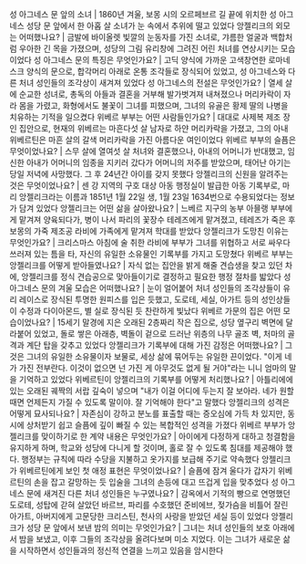 성 아그네스 문 앞의 소녀	| 1860년 겨울, 보몽 시의 오르페브르 길 끝에 위치한 성 아그네스 성당 문 앞에서 한 아홉 살 소녀가 눈 속에서 추위에 떨고 있었다
앙젤리크의 외모는 어떠했나요?	| 금발에 바이올렛 빛깔의 눈동자를 가진 소녀로, 갸름한 얼굴과 백합처럼 우아한 긴 목을 가졌으며, 성당의 그림 유리창에 그려진 어린 처녀를 연상시키는 모습이었다
성 아그네스 문의 특징은 무엇인가요?	| 고딕 양식에 가까운 고색창연한 로마네스크 양식의 문으로, 합각머리 아래로 온통 조각들로 장식되어 있었고, 성 아그네스와 다른 처녀 성인들의 조각상이 새겨져 있었다
성 아그네스의 전설은 무엇인가요?	| 열세 살에 순교한 성녀로, 총독의 아들과 결혼을 거부해 발가벗겨져 내쳐졌으나 머리카락이 자라 몸을 가렸고, 화형에서도 불꽃이 그녀를 피했으며, 그녀의 유골은 황제 딸의 나병을 치유하는 기적을 일으켰다
위베르 부부는 어떤 사람들인가요?	| 대대로 사제복 제조 장인 집안으로, 현재의 위베르는 마흔다섯 살 남자로 하얀 머리카락을 가졌고, 그의 아내 위베르틴은 마흔 살의 갈색 머리카락을 가진 아름다운 여인이었다
위베르 부부의 슬픔은 무엇이었나요?	| 스무 살에 열여섯 살 처녀와 결혼했으나, 아내의 어머니가 반대했고, 임신한 아내가 어머니의 임종을 지키러 갔다가 어머니의 저주를 받았으며, 태어난 아기는 당일 저녁에 사망했다. 그 후 24년간 아이를 갖지 못했다
앙젤리크의 신원을 알려주는 것은 무엇이었나요?	| 센 강 지역의 구호 대상 아동 행정실이 발급한 아동 기록부로, 마리 앙젤리크라는 이름과 1851년 1월 22일 생, 1월 23일 1634번으로 수용되었다는 정보가 담겨 있었다
앙젤리크는 어떤 삶을 살아왔나요?	| 느베르 지구의 농부 아믈랭 부부에게 맡겨져 양육되다가, 병이 나서 파리의 꽃장수 테레즈에게 맡겨졌고, 테레즈가 죽은 후 보몽의 가죽 제조공 라비에 가족에게 맡겨져 학대를 받았다
앙젤리크가 도망친 이유는 무엇인가요?	| 크리스마스 아침에 술 취한 라비에 부부가 그녀를 위협하고 서로 싸우다 쓰러져 있는 틈을 타, 자신의 유일한 소유물인 기록부를 가지고 도망쳤다
위베르 부부는 앙젤리크를 어떻게 받아들였나요?	| 자식 없는 집안을 밝게 해줄 견습생을 찾고 있던 차에, 앙젤리크를 정식 견습공으로 맞아들이기로 결정하고 필요한 행정 절차를 밟았다
성 아그네스 문의 겨울 모습은 어떠했나요?	| 눈이 얼어붙어 처녀 성인들의 조각상들이 유리 레이스로 장식된 투명한 원피스를 입은 듯했고, 도로테, 세실, 아가트 등의 성인상들이 수정과 다이아몬드, 별 실로 장식된 듯 찬란하게 빛났다
위베르 가문의 집은 어떤 모습이었나요?	| 15세기 말경에 지은 오래된 2층짜리 작은 집으로, 성당 옆구리 벽면에 달라붙어 있었고, 돌로 쌓은 아래층, 벽돌이 겉으로 드러난 위층의 나무 골조 벽, 처마의 골격과 계단 탑을 갖추고 있었다
앙젤리크가 기록부에 대해 가진 감정은 어떠했나요?	| 그것은 그녀의 유일한 소유물이자 보물로, 세상 삶에 묶어두는 유일한 끈이었다. "이게 네가 가진 전부란다. 이것이 없으면 넌 가진 게 아무것도 없게 될 거야"라는 니니 엄마의 말을 기억하고 있었다
위베르틴이 앙젤리크의 기록부를 어떻게 처리했나요?	| 아틀리에에 있는 오래된 궤짝의 서랍 깊숙이 넣으며 "내가 이걸 어디에 두는지 잘 보아라. 네가 원할 때면 언제든지 가질 수 있도록 말이야. 잘 기억해야 한다"고 말했다
앙젤리크의 성격은 어떻게 묘사되나요?	| 자존심이 강하고 분노를 표출할 때는 증오심에 가득 차 있지만, 동시에 상처받기 쉽고 슬픔에 깊이 빠질 수 있는 복합적인 성격을 가졌다
위베르 부부가 앙젤리크를 맞이하기로 한 계약 내용은 무엇인가요?	| 아이에게 다정하게 대하고 청결함을 유지하게 하며, 학교와 성당에 다니게 할 것이며, 홀로 잘 수 있도록 침대를 제공해야 했다. 행정부는 규칙에 따라 수당을 지불하고 옷가지를 보급해 주기로 약속했다
앙젤리크가 위베르틴에게 보인 첫 애정 표현은 무엇이었나요?	| 슬픔에 잠겨 울다가 갑자기 위베르틴의 손을 잡고 갈망하는 듯 입술을 그녀의 손등에 대고 뜨겁게 입을 맞추었다
성 아그네스 문에 새겨진 다른 처녀 성인들은 누구였나요?	| 감옥에서 기적의 빵으로 연명했던 도로테, 성탑에 갇혀 살았던 바르브, 파리를 수호했던 준비에브, 젖가슴을 비틀어 잘린 아가트, 아버지에게 고문당한 크리스틴, 천사의 사랑을 받았던 세실 등이 있었다
앙젤리크가 성당 문 앞에서 보낸 밤의 의미는 무엇인가요?	| 그녀는 처녀 성인들의 보호 아래에서 밤을 보냈고, 이후 그들의 조각상을 올려다보며 미소 지었다. 이는 그녀가 새로운 삶을 시작하면서 성인들과의 정신적 연결을 느끼고 있음을 암시한다